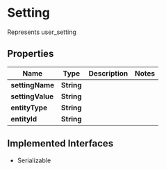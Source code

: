 

# Setting

Represents user_setting

## Properties

| Name | Type | Description | Notes |
|------------ | ------------- | ------------- | -------------|
|**settingName** | **String** |  |  |
|**settingValue** | **String** |  |  |
|**entityType** | **String** |  |  |
|**entityId** | **String** |  |  |


## Implemented Interfaces

* Serializable


